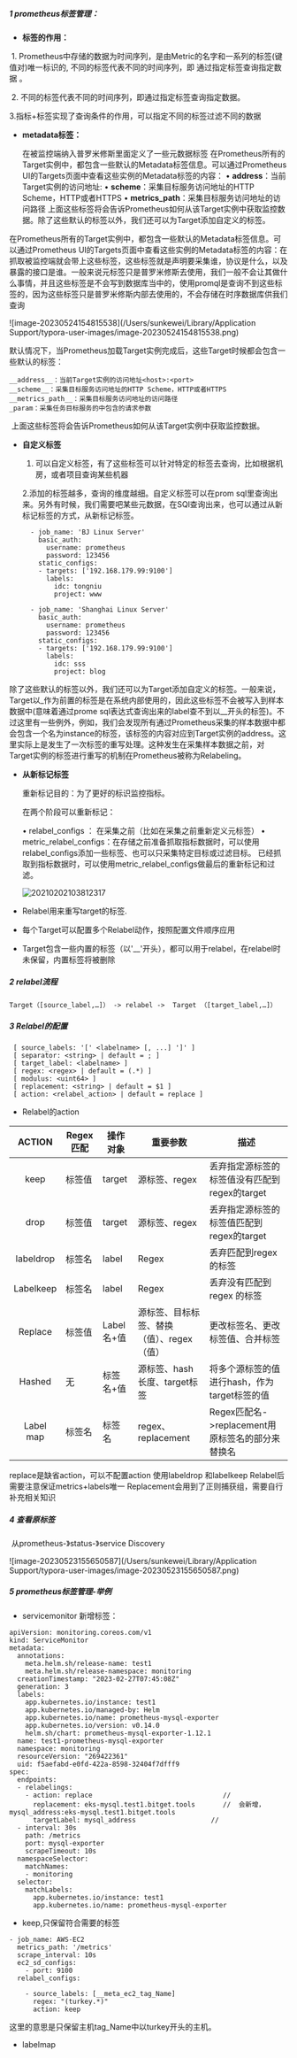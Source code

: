 ##### 1  prometheus标签管理：

- **标签的作用：**

​         1.  Prometheus中存储的数据为时间序列，是由Metric的名字和一系列的标签(键值对)唯一标识的, 不同的标签代表不同的时间序列，即 通过指定标签查询指定数据 。

​         2. 不同的标签代表不同的时间序列，即通过指定标签查询指定数据。 

​         3.指标+标签实现了查询条件的作用，可以指定不同的标签过滤不同的数据

- **metadata标签：**

  在被监控端纳入普罗米修斯里面定义了一些元数据标签
  在Prometheus所有的Target实例中，都包含一些默认的Metadata标签信息。可以通过Prometheus UI的Targets页面中查看这些实例的Metadata标签的内容：
  • __address__：当前Target实例的访问地址<host>:<port>
  • __scheme__：采集目标服务访问地址的HTTP Scheme，HTTP或者HTTPS
  • __metrics_path__：采集目标服务访问地址的访问路径
  上面这些标签将会告诉Prometheus如何从该Target实例中获取监控数据。除了这些默认的标签以外，我们还可以为Target添加自定义的标签。

​            在Prometheus所有的Target实例中，都包含一些默认的Metadata标签信息。可以通过Prometheus UI的Targets页面中查看这些实例的Metadata标签的内容：在抓取被监控端就会带上这些标签，这些标签就是声明要采集谁，协议是什么，以及暴露的接口是谁。一般来说元标签只是普罗米修斯去使用，我们一般不会让其做什么事情，并且这些标签是不会写到数据库当中的，使用promql是查询不到这些标签的，因为这些标签只是普罗米修斯内部去使用的，不会存储在时序数据库供我们查询




![image-20230524154815538](/Users/sunkewei/Library/Application Support/typora-user-images/image-20230524154815538.png)

默认情况下，当Prometheus加载Target实例完成后，这些Target时候都会包含一些默认的标签：

```
__address__：当前Target实例的访问地址<host>:<port>
__scheme__：采集目标服务访问地址的HTTP Scheme，HTTP或者HTTPS
__metrics_path__：采集目标服务访问地址的访问路径
_param：采集任务目标服务的中包含的请求参数
```

​           上面这些标签将会告诉Prometheus如何从该Target实例中获取监控数据。

- **自定义标签**

  1.  可以自定义标签，有了这些标签可以针对特定的标签去查询，比如根据机房，或者项目查询某些机器

    2.添加的标签越多，查询的维度越细。自定义标签可以在prom  sql里查询出来。另外有时候，我们需要吧某些元数据，在SQl查询出来，也可以通过从新标记标签的方式，从新标记标签。

  ```
    - job_name: 'BJ Linux Server'
      basic_auth:
        username: prometheus
        password: 123456
      static_configs:
      - targets: ['192.168.179.99:9100']
        labels:
          idc: tongniu
          project: www
   
    - job_name: 'Shanghai Linux Server'
      basic_auth:
        username: prometheus
        password: 123456
      static_configs:
      - targets: ['192.168.179.99:9100']
        labels:
          idc: sss
          project: blog
  ```

  



除了这些默认的标签以外，我们还可以为Target添加自定义的标签。一般来说，Target以_作为前置的标签是在系统内部使用的，因此这些标签不会被写入到样本数据中(意味着通过prome sql表达式查询出来的label查不到以__开头的标签)。不过这里有一些例外，例如，我们会发现所有通过Prometheus采集的样本数据中都会包含一个名为instance的标签，该标签的内容对应到Target实例的address。这里实际上是发生了一次标签的重写处理。这种发生在采集样本数据之前，对Target实例的标签进行重写的机制在Prometheus被称为Relabeling。

- **从新标记标签**

  重新标记目的：为了更好的标识监控指标。

  在两个阶段可以重新标记：

  • relabel_configs ： 在采集之前（比如在采集之前重新定义元标签）
  • metric_relabel_configs：在存储之前准备抓取指标数据时，可以使用relabel_configs添加一些标签、也可以只采集特定目标或过滤目标。 已经抓取到指标数据时，可以使用metric_relabel_configs做最后的重新标记和过滤。

  ![20210202103812317](/Users/sunkewei/Desktop/20210202103812317.png)

- Relabel用来重写target的标签.
- 每个Target可以配置多个Relabel动作，按照配置文件顺序应用
- Target包含一些内置的标签（以'__'开头），都可以用于relabel，在relabel时未保留，内置标签将被删除

##### 2  relabel流程

```shell
Target（[source_label,…]） -> relabel ->  Target （[target_label,…]）
```

##### 3 Relabel的配置

```shell
 [ source_labels: '[' <labelname> [, ...] ']' ]
 [ separator: <string> | default = ; ]
 [ target_label: <labelname> ]
 [ regex: <regex> | default = (.*) ]
 [ modulus: <uint64> ]
 [ replacement: <string> | default = $1 ]
 [ action: <relabel_action> | default = replace ]
```

- Relabel的action

|  ACTION   | Regex匹配 | 操作对象   | 重要参数                                  | 描述                                             |
| :-------: | --------- | ---------- | ----------------------------------------- | ------------------------------------------------ |
|   keep    | 标签值    | target     | 源标签、regex                             | 丢弃指定源标签的标签值没有匹配到regex的target    |
|   drop    | 标签值    | target     | 源标签、regex                             | 丢弃指定源标签的标签值匹配到regex的target        |
| labeldrop | 标签名    | label      | Regex                                     | 丢弃匹配到regex 的标签                           |
| Labelkeep | 标签名    | label      | Regex                                     | 丢弃没有匹配到regex 的标签                       |
|  Replace  | 标签值    | Label名+值 | 源标签、目标标签、替换（值）、regex（值） | 更改标签名、更改标签值、合并标签                 |
|  Hashed   | 无        | 标签名+值  | 源标签、hash长度、target标签              | 将多个源标签的值进行hash，作为target标签的值     |
| Label map | 标签名    | 标签名     | regex、replacement                        | Regex匹配名->replacement用原标签名的部分来替换名 |

 replace是缺省action，可以不配置action 使用labeldrop 和labelkeep  Relabel后需要注意保证metrics+labels唯一
 Replacement会用到了正则捕获组，需要自行补充相关知识

##### 4 查看原标签

​       从prometheus-》status-》service Discovery

![image-20230523155650587](/Users/sunkewei/Library/Application Support/typora-user-images/image-20230523155650587.png)

##### 5  prometheus标签管理-举例

- servicemonitor 新增标签：

```
apiVersion: monitoring.coreos.com/v1
kind: ServiceMonitor
metadata:
  annotations:
    meta.helm.sh/release-name: test1
    meta.helm.sh/release-namespace: monitoring
  creationTimestamp: "2023-02-27T07:45:08Z"
  generation: 3
  labels:
    app.kubernetes.io/instance: test1
    app.kubernetes.io/managed-by: Helm
    app.kubernetes.io/name: prometheus-mysql-exporter
    app.kubernetes.io/version: v0.14.0
    helm.sh/chart: prometheus-mysql-exporter-1.12.1
  name: test1-prometheus-mysql-exporter
  namespace: monitoring
  resourceVersion: "269422361"
  uid: f5aefabd-e0fd-422a-8598-32404f7dfff9
spec:
  endpoints:
  - relabelings:
    - action: replace                                 // 
      replacement: eks-mysql.test1.bitget.tools       //  会新增，mysql_address:eks-mysql.test1.bitget.tools   
      targetLabel: mysql_address                   //
  - interval: 30s
    path: /metrics
    port: mysql-exporter
    scrapeTimeout: 10s
  namespaceSelector:
    matchNames:
    - monitoring
  selector:
    matchLabels:
      app.kubernetes.io/instance: test1
      app.kubernetes.io/name: prometheus-mysql-exporter
```

-  keep,只保留符合需要的标签

  ```
  - job_name: AWS-EC2
    metrics_path: '/metrics'
    scrape_interval: 10s
    ec2_sd_configs:
      - port: 9100
    relabel_configs:
  
      - source_labels: [__meta_ec2_tag_Name]
        regex: "(turkey.*)"
        action: keep
  ```

  这里的意思是只保留主机tag_Name中以turkey开头的主机。

- labelmap





